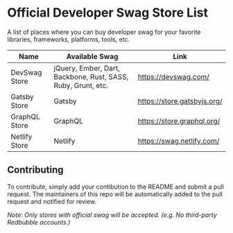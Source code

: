 # Official Developer Swag Store List
A list of places where you can buy developer swag for your favorite libraries, frameworks, platforms, tools, etc.


| Name                    | Available Swag                                                     | Link                                      |
|-------------------------|--------------------------------------------------------------------|-------------------------------------------|
| DevSwag Store           | jQuery, Ember, Dart, Backbone, Rust, SASS, Ruby, Grunt, etc.       | https://devswag.com/                      |
| Gatsby Store            | Gatsby                                                             | https://store.gatsbyjs.org/               |
| GraphQL Store           | GraphQL                                                            | https://store.graphql.org/                |
| Netlify Store           | Netlify        	                                                   | https://swag.netlify.com/                 |


## Contributing
To contribute, simply add your contibution to the README and submit a pull request. The maintainers of this repo will be automatically added to the pull request and notified for review.  

*Note: Only stores with official swag will be accepted. (e.g. No third-party Redbubble accounts.)*
